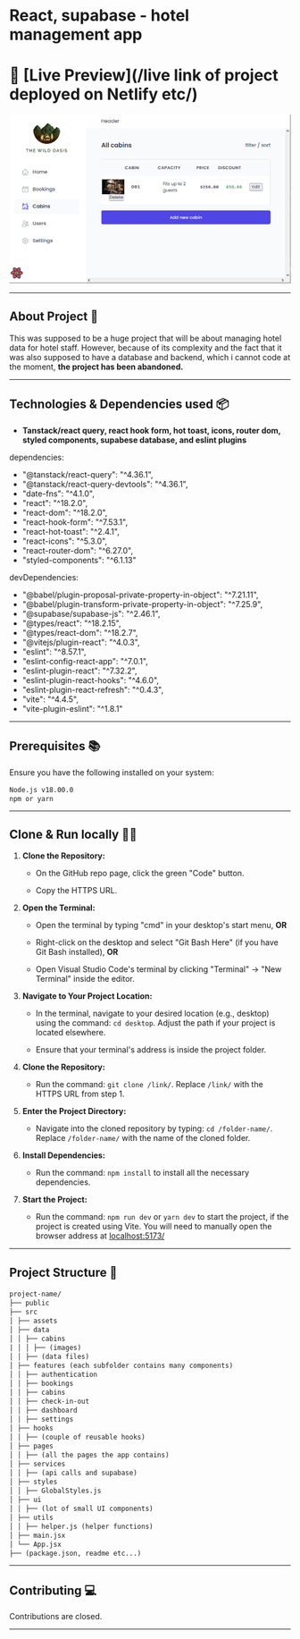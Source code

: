 # React, supabase - hotel management app

# 🔗 [Live Preview](/live link of project deployed on Netlify etc/)

![Design preview](./src/assets/preview.png)

---

## About Project 👋

This was supposed to be a huge project that will be about managing hotel data for hotel staff. However, because of its complexity and the fact that it was also supposed to have a database and backend, which i cannot code at the moment, **the project has been abandoned.** 

---

## Technologies & Dependencies used 📦

- **Tanstack/react query, react hook form, hot toast, icons, router dom, styled components, supabese database, and eslint plugins** 

dependencies:

- "@tanstack/react-query": "^4.36.1",
- "@tanstack/react-query-devtools": "^4.36.1",
- "date-fns": "^4.1.0",
- "react": "^18.2.0",
- "react-dom": "^18.2.0",
- "react-hook-form": "^7.53.1",
- "react-hot-toast": "^2.4.1",
- "react-icons": "^5.3.0",
- "react-router-dom": "^6.27.0",
- "styled-components": "^6.1.13"

devDependencies:

- "@babel/plugin-proposal-private-property-in-object": "^7.21.11",
- "@babel/plugin-transform-private-property-in-object": "^7.25.9",
- "@supabase/supabase-js": "^2.46.1",
- "@types/react": "^18.2.15",
- "@types/react-dom": "^18.2.7",
- "@vitejs/plugin-react": "^4.0.3",
- "eslint": "^8.57.1",
- "eslint-config-react-app": "^7.0.1",
- "eslint-plugin-react": "^7.32.2",
- "eslint-plugin-react-hooks": "^4.6.0",
- "eslint-plugin-react-refresh": "^0.4.3",
- "vite": "^4.4.5",
- "vite-plugin-eslint": "^1.8.1"

---

## Prerequisites 📚

Ensure you have the following installed on your system:

    Node.js v18.00.0
    npm or yarn

---

## Clone & Run locally 🏃‍♂️

1. **Clone the Repository:**

   - On the GitHub repo page, click the green "Code" button.

   - Copy the HTTPS URL.

2. **Open the Terminal:**

   - Open the terminal by typing "cmd" in your desktop's start menu, **OR**

   - Right-click on the desktop and select "Git Bash Here" (if you have Git Bash installed), **OR**

   - Open Visual Studio Code's terminal by clicking "Terminal" -> "New Terminal" inside the editor.

3. **Navigate to Your Project Location:**

   - In the terminal, navigate to your desired location (e.g., desktop) using the command: `cd desktop`. Adjust the path if your project is located elsewhere.

   - Ensure that your terminal's address is inside the project folder.

4. **Clone the Repository:**

   - Run the command: `git clone /link/`. Replace `/link/` with the HTTPS URL from step 1.

5. **Enter the Project Directory:**

   - Navigate into the cloned repository by typing: `cd /folder-name/`. Replace `/folder-name/` with the name of the cloned folder.

6. **Install Dependencies:**

   - Run the command: `npm install` to install all the necessary dependencies.

7. **Start the Project:**

   - Run the command: `npm run dev` or `yarn dev` to start the project, if the project is created using Vite. You will need to manually open the browser address at [localhost:5173/](http://localhost:5173/)

---

## Project Structure 📂

    project-name/
    ├── public
    ├── src
    │ ├── assets
    │ ├── data
    │ │ ├── cabins
    | │ │ ├── (images)
    │ │ ├── (data files)
    │ ├── features (each subfolder contains many components)
    │ │ ├── authentication
    │ │ ├── bookings
    │ │ ├── cabins
    │ │ ├── check-in-out
    │ │ ├── dashboard
    │ │ ├── settings
    │ ├── hooks
    │ │ ├── (couple of reusable hooks)
    │ ├── pages
    │ │ ├── (all the pages the app contains)
    │ ├── services
    │ │ ├── (api calls and supabase)
    │ ├── styles
    │ │ ├── GlobalStyles.js
    │ ├── ui     
    │ │ ├── (lot of small UI components)     
    │ ├── utils
    │ │ ├── helper.js (helper functions)   
    │ ├── main.jsx
    │ └── App.jsx
    ├── (package.json, readme etc...)


---

## Contributing 💻

Contributions are closed.

---

